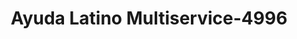 ---
f_zip-code: 30297
f_state-code: GA
title: Ayuda Latino Multiservice-4996
f_phone: 404-593-2994
f_city-only: Forest Park
f_address: 5863 Old Dixie Hwy Forest Park
f_location-unique-id: '4996'
slug: ayuda-latino-multiservice-4996
updated-on: '2024-05-30T13:46:58.046Z'
created-on: '2024-05-30T13:36:59.803Z'
published-on: '2024-05-30T13:54:32.469Z'
f_city-state: cms/city/forest-park-ga.md
f_company: cms/company/ayuda-latino-multiservice.md
f_state: cms/state/georgia.md
layout: '[payday-loan].html'
tags: payday-loan
---
